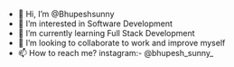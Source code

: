 - 👋 Hi, I’m @Bhupeshsunny
- 👀 I’m interested in Software Development
- 🌱 I’m currently learning Full Stack Development
- 💞️ I’m looking to collaborate  to work and improve myself
- 📫 How to reach me? instagram:- @bhupesh_sunny_

<!---
Bhupeshsunny/Bhupeshsunny is a ✨ special ✨ repository because its `README.md` (this file) appears on your GitHub profile.
You can click the Preview link to take a look at your changes.
--->
